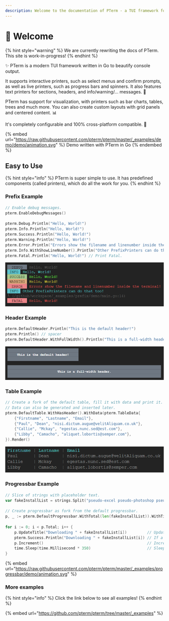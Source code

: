 ```yaml
---
description: Welcome to the documentation of PTerm - a TUI framework for Go
---
```


# 👋 Welcome

{% hint style="warning" %}
We are currently rewriting the docs of PTerm. This site is work-in-progress!
{% endhint %}

✨ PTerm is a modern TUI framework written in Go to beautify console output.

It supports interactive printers, such as select menus and confirm prompts, as well as live printers, such as progress bars and spinners. It also features text printers for sections, headers, and info/warning/... messages. 🦕

PTerm has support for visualization, with printers such as bar charts, tables, trees and much more. You can also create custom layouts with grid panels and centered content. 📊

It's completely configurable and 100% cross-platform compatible. 🚀

{% embed url="https://raw.githubusercontent.com/pterm/pterm/master/_examples/demo/demo/animation.svg" %}
Demo written with PTerm in Go
{% endembed %}

## Easy to Use

{% hint style="info" %}
PTerm is super simple to use. It has predefined components (called printers), which do all the work for you.
{% endhint %}

### Prefix Example

```go
// Enable debug messages.
pterm.EnableDebugMessages()

pterm.Debug.Println("Hello, World!")                                                // Print Debug.
pterm.Info.Println("Hello, World!")                                                 // Print Info.
pterm.Success.Println("Hello, World!")                                              // Print Success.
pterm.Warning.Println("Hello, World!")                                              // Print Warning.
pterm.Error.Println("Errors show the filename and linenumber inside the terminal!") // Print Error.
pterm.Info.WithShowLineNumber().Println("Other PrefixPrinters can do that too!")    // Print Error.
pterm.Fatal.Println("Hello, World!") // Print Fatal.
```

![](<.gitbook/assets/image (1).png>)

### Header Example

```go
pterm.DefaultHeader.Println("This is the default header!")
pterm.Println() // spacer
pterm.DefaultHeader.WithFullWidth().Println("This is a full-width header.")
```

![](.gitbook/assets/image.png)

### Table Example

```go
// Create a fork of the default table, fill it with data and print it.
// Data can also be generated and inserted later.
pterm.DefaultTable.WithHasHeader().WithData(pterm.TableData{
	{"Firstname", "Lastname", "Email"},
	{"Paul", "Dean", "nisi.dictum.augue@velitAliquam.co.uk"},
	{"Callie", "Mckay", "egestas.nunc.sed@est.com"},
	{"Libby", "Camacho", "aliquet.lobortis@semper.com"},
}).Render()
```

![](<.gitbook/assets/image (2).png>)

### Progressbar Example

```go
// Slice of strings with placeholder text.
var fakeInstallList = strings.Split("pseudo-excel pseudo-photoshop pseudo-chrome pseudo-outlook pseudo-explorer pseudo-dops pseudo-git pseudo-vsc pseudo-intellij pseudo-minecraft pseudo-scoop pseudo-chocolatey", " ")

// Create progressbar as fork from the default progressbar.
p, _ := pterm.DefaultProgressbar.WithTotal(len(fakeInstallList)).WithTitle("Downloading stuff").Start()

for i := 0; i < p.Total; i++ {
	p.UpdateTitle("Downloading " + fakeInstallList[i])         // Update the title of the progressbar.
	pterm.Success.Println("Downloading " + fakeInstallList[i]) // If a progressbar is running, each print will be printed above the progressbar.
	p.Increment()                                              // Increment the progressbar by one. Use Add(x int) to increment by a custom amount.
	time.Sleep(time.Millisecond * 350)                         // Sleep 350 milliseconds.
}
```

{% embed url="https://raw.githubusercontent.com/pterm/pterm/master/_examples/progressbar/demo/animation.svg" %}

### More examples

{% hint style="info" %}
Click the link below to see all examples!
{% endhint %}

{% embed url="https://github.com/pterm/pterm/tree/master/_examples" %}
